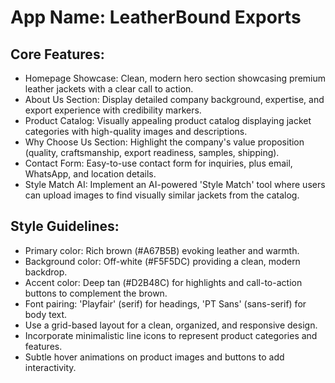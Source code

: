 # **App Name**: LeatherBound Exports

## Core Features:

- Homepage Showcase: Clean, modern hero section showcasing premium leather jackets with a clear call to action.
- About Us Section: Display detailed company background, expertise, and export experience with credibility markers.
- Product Catalog: Visually appealing product catalog displaying jacket categories with high-quality images and descriptions.
- Why Choose Us Section: Highlight the company's value proposition (quality, craftsmanship, export readiness, samples, shipping).
- Contact Form: Easy-to-use contact form for inquiries, plus email, WhatsApp, and location details.
- Style Match AI: Implement an AI-powered 'Style Match' tool where users can upload images to find visually similar jackets from the catalog.

## Style Guidelines:

- Primary color: Rich brown (#A67B5B) evoking leather and warmth.
- Background color: Off-white (#F5F5DC) providing a clean, modern backdrop.
- Accent color: Deep tan (#D2B48C) for highlights and call-to-action buttons to complement the brown.
- Font pairing: 'Playfair' (serif) for headings, 'PT Sans' (sans-serif) for body text.
- Use a grid-based layout for a clean, organized, and responsive design.
- Incorporate minimalistic line icons to represent product categories and features.
- Subtle hover animations on product images and buttons to add interactivity.